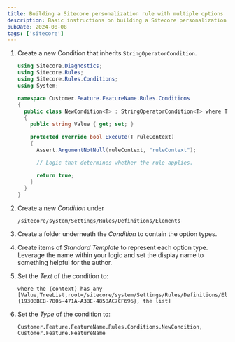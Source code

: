```yaml
---
title: Building a Sitecore personalization rule with multiple options
description: Basic instructions on building a Sitecore personalization rule.
pubDate: 2024-08-08
tags: ['sitecore']
---
```


1. Create a new Condition that inherits `StringOperatorCondition`.

   ```csharp
   using Sitecore.Diagnostics;
   using Sitecore.Rules;
   using Sitecore.Rules.Conditions;
   using System;

   namespace Customer.Feature.FeatureName.Rules.Conditions
   {
     public class NewCondition<T> : StringOperatorCondition<T> where T : RuleContext
     {
       public string Value { get; set; }

       protected override bool Execute(T ruleContext)
       {
         Assert.ArgumentNotNull(ruleContext, "ruleContext");

         // Logic that determines whether the rule applies.

         return true;
       }
     }
   }
   ```

2. Create a new _Condition_ under

   ```text
   /sitecore/system/Settings/Rules/Definitions/Elements
   ```

3. Create a folder underneath the _Condition_ to contain the option types.

4. Create items of _Standard Template_ to represent each option type. Leverage the name within your logic and set the display name to something helpful for the author.

5. Set the _Text_ of the condition to:

   ```text
   where the (context) has any [Value,TreeList,root=/sitecore/system/Settings/Rules/Definitions/Elements/Options&&selection={1930BBEB-7805-471A-A3BE-4858AC7CF696}, the list]
   ```

6. Set the _Type_ of the condition to:

   ```text
   Customer.Feature.FeatureName.Rules.Conditions.NewCondition, Customer.Feature.FeatureName
   ```
